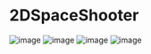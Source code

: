 # 2DSpaceShooter

![image](https://github.com/user-attachments/assets/2d59885c-9fea-40ee-8eb2-2fff1f3080de)
![image](https://github.com/user-attachments/assets/db24bf91-380e-4376-b685-313a5194e316)
![image](https://github.com/user-attachments/assets/d0367d0d-ab3b-4df4-a8db-f97b61371fe9)
![image](https://github.com/user-attachments/assets/5cab0540-c965-4351-ac59-52579a6b1651)
